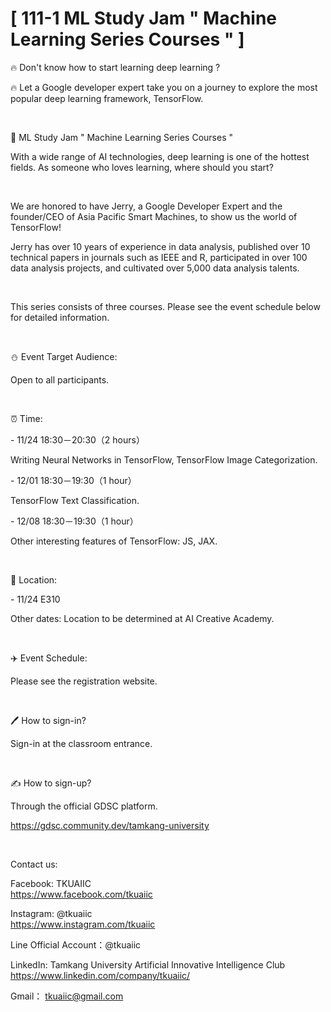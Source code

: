 # [ 111-1 ML Study Jam " Machine Learning Series Courses " ]

🔥 Don't know how to start learning deep learning ?

🔥 Let a Google developer expert take you on a journey to explore the most popular deep learning framework, TensorFlow.

&nbsp;

📎 ML Study Jam " Machine Learning Series Courses "

With a wide range of AI technologies, deep learning is one of the hottest fields. As someone who loves learning, where should you start?

&nbsp;

We are honored to have Jerry, a Google Developer Expert and the founder/CEO of Asia Pacific Smart Machines, to show us the world of TensorFlow!

Jerry has over 10 years of experience in data analysis, published over 10 technical papers in journals such as IEEE and R, participated in over 100 data analysis projects, and cultivated over 5,000 data analysis talents.

&nbsp;

This series consists of three courses. Please see the event schedule below for detailed information.

&nbsp;

⛄️ Event Target Audience:

Open to all participants.

&nbsp;

⏰ Time:

\- 11/24 18:30－20:30（2 hours）

Writing Neural Networks in TensorFlow, TensorFlow Image Categorization.

\- 12/01 18:30－19:30（1 hour）

TensorFlow Text Classification.

\- 12/08 18:30－19:30（1 hour）

Other interesting features of TensorFlow: JS, JAX.

&nbsp;

📍 Location:

\- 11/24 E310

Other dates: Location to be determined at AI Creative Academy.

&nbsp;

✈️ Event Schedule:

Please see the registration website.

&nbsp;

🖊️ How to sign-in?

Sign-in at the classroom entrance.

&nbsp;

✍️ How to sign-up?

Through the official GDSC platform.

<https://gdsc.community.dev/tamkang-university>

&nbsp;

Contact us:

Facebook: TKUAIIC <br />https://www.facebook.com/tkuaiic

Instagram: @tkuaiic <br />https://www.instagram.com/tkuaiic

Line Official Account：@tkuaiic

LinkedIn: Tamkang University Artificial Innovative Intelligence Club <br />https://www.linkedin.com/company/tkuaiic/

Gmail： <tkuaiic@gmail.com>
